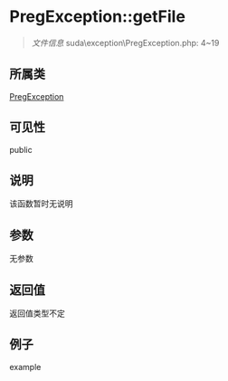 # PregException::getFile

> *文件信息* suda\exception\PregException.php: 4~19
## 所属类 

[PregException](../PregException.md)

## 可见性

  public  
## 说明

该函数暂时无说明

## 参数

无参数

## 返回值
返回值类型不定

## 例子

example